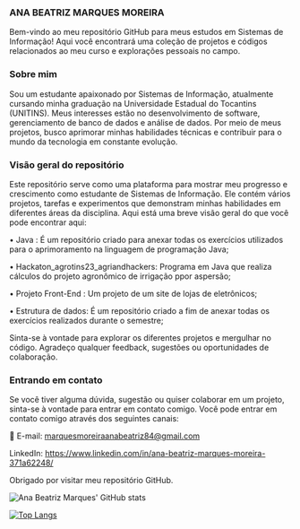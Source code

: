 ### ANA BEATRIZ MARQUES MOREIRA

Bem-vindo ao meu repositório GitHub para meus estudos em Sistemas de Informação! Aqui você encontrará uma coleção de projetos e códigos relacionados ao meu curso e explorações pessoais no campo.

### Sobre mim
Sou um estudante apaixonado por Sistemas de Informação, atualmente cursando minha graduação na Universidade Estadual do Tocantins (UNITINS). Meus interesses estão no desenvolvimento de software, gerenciamento de banco de dados e análise de dados. Por meio de meus projetos, busco aprimorar minhas habilidades técnicas e contribuir para o mundo da tecnologia em constante evolução.

### Visão geral do repositório
Este repositório serve como uma plataforma para mostrar meu progresso e crescimento como estudante de Sistemas de Informação. Ele contém vários projetos, tarefas e experimentos que demonstram minhas habilidades em diferentes áreas da disciplina. Aqui está uma breve visão geral do que você pode encontrar aqui:

• Java : É um repositório criado para anexar todas os exercícios utilizados para o aprimoramento na linguagem de programação Java;

• Hackaton_agrotins23_agriandhackers: Programa em Java que realiza cálculos do projeto agronômico de irrigação ppor aspersão; 

• Projeto Front-End : Um projeto de um site de lojas de eletrônicos;

• Estrutura de dados: É um repositório criado a fim de anexar todas os exercícios realizados durante o semestre;

Sinta-se à vontade para explorar os diferentes projetos e mergulhar no código. Agradeço qualquer feedback, sugestões ou oportunidades de colaboração.

### Entrando em contato
Se você tiver alguma dúvida, sugestão ou quiser colaborar em um projeto, sinta-se à vontade para entrar em contato comigo. Você pode entrar em contato comigo através dos seguintes canais:

📧 E-mail: marquesmoreiraanabeatriz84@gmail.com

LinkedIn: https://www.linkedin.com/in/ana-beatriz-marques-moreira-371a62248/

Obrigado por visitar meu repositório GitHub.

![Ana Beatriz Marques' GitHub stats](https://github-readme-stats.vercel.app/api?username=ana-bmm0623&show_icons=true&theme=radical)

[![Top Langs](https://github-readme-stats.vercel.app/api/top-langs/?username=ana-bmm0623&layout=pie&theme=radical)](https://github.com/anuraghazra/github-readme-stats)
